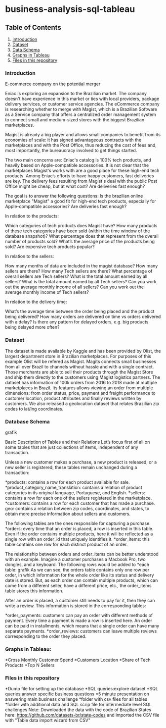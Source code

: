 # business-analysis-sql-tableau

## Table of Contents

1. [Introduction](#introduction)
2. [Dataset](#dataset)
3. [Data Schema](#Dataschema)
4. [Graphs in Tableau](#graphsintableau)
5. [Files in this repository](#filesinthisrepository)

### Introduction
E-commerce company on the potential merger 

Eniac is exploring an expansion to the Brazilian market. The company doesn't have experience in this market or ties with local providers, package delivery services, or customer service agencies. The eCommerce company is researching whether to merge with Magist, which is a Brazilian Software as a Service company that offers a centralized order management system to connect small and medium-sized stores with the biggest Brazilian marketplaces. 

Magist is already a big player and allows small companies to benefit from its economies of scale: it has signed advantageous contracts with the marketplaces and with the Post Office, thus reducing the cost of fees and, most importantly, the bureaucracy involved to get things started.

The two main concerns are:
Eniac's catalog is 100% tech products, and heavily based on Apple-compatible accessories. It is not clear that the marketplaces Magist's works with are a good place for these high-end tech products.
Among Eniac’s efforts to have happy customers, fast deliveries are key. The delivery fees resulting from Magist's deal with the public Post Office might be cheap, but at what cost? Are deliveries fast enough? 

The goal is to answer the following questions:
Is the brazilian online marketplace "Magist" a good fit for high-end tech products, especially for Apple-compatible accessories?
Are deliveries fast enough?

In relation to the products:

Which categories of tech products does Magist have?
How many products of these tech categories have been sold (within the time window of the database snapshot)? What percentage does that represent from the overall number of products sold?
What’s the average price of the products being sold?
Are expensive tech products popular?

In relation to the sellers:

How many months of data are included in the magist database?
How many sellers are there? How many Tech sellers are there? What percentage of overall sellers are Tech sellers?
What is the total amount earned by all sellers? What is the total amount earned by all Tech sellers?
Can you work out the average monthly income of all sellers? Can you work out the average monthly income of Tech sellers?

In relation to the delivery time:

What’s the average time between the order being placed and the product being delivered?
How many orders are delivered on time vs orders delivered with a delay?
Is there any pattern for delayed orders, e.g. big products being delayed more often?

### Dataset
The dataset is made available by Kaggle and has been provided by Olist, the largest department store in Brazilian marketplaces. For purposes of this example Olist will be refered as Magist.
Magits connects small businesses from all over Brazil to channels without hassle and with a single contract. 
Those merchants are able to sell their products through the Magist Store and ship them directly to the customers using Magist logistics partners. 
The dataset has information of 100k orders from 2016 to 2018 made at multiple marketplaces in Brazil.
Its features allows viewing an order from multiple dimensions: from order status, price, payment and freight performance to customer location, product attributes and finally reviews written by customers. We also released a geolocation dataset that relates Brazilian zip codes to lat/lng coordinates.

### Database Schema
grafik

Basic Description of Tables and their Relations
Let’s focus first of all on some tables that are just collections of items, independent of any transaction.

Unless a new customer makes a purchase, a new product is released, or a new seller is registered, these tables remain unchanged during a transaction:

*products: contains a row for each product available for sale.
*product_category_name_translation: contains a relation of product categories in its original language, Portuguese, and English.
*sellers: contains a row for each one of the sellers registered in the marketplace.
*customers:  contains a row for each customer that has made a purchase.
geo: contains a relation between zip codes, coordinates, and states, to obtain more precise information about sellers and customers.

The following tables are the ones responsible for capturing a purchase:
*orders: every time that an order is placed, a row is inserted in this table. Even if the order contains multiple products, here it will be reflected as a single row with an order_id that uniquely identifies it.
*order_items: this table contains one row for each distinct product of an order.

The relationship between orders and order_items can be better understood with an example. Imagine a customer purchases a Macbook Pro, two dongles, and a keyboard. The following rows would be added to *each table: grafik As we can see, the orders table contains only one row per order, in which information for the whole order like its status and delivery date is stored. But, as each order can contain multiple products, which can come from a different seller, have a different price, etc., the order_items table stores this information.

After an order is placed, a customer still needs to pay for it, then they can write a review. This information is stored in the corresponding tables:

*order_payments: customers can pay an order with different methods of payment. Every time a payment is made a row is inserted here. An order can be paid in installments, which means that a single order can have many separate payments.
*order_reviews: customers can leave multiple reviews corresponding to the order they placed.

### Graphs in Tableau:
*Cross Monthly Customer Spend
*Customers Location
*Share of Tech Products
*Top N Sellers

### Files in this repository
*Dump file for setting up the database
*SQL queries:explore dataset
*SQL queries:answer specific business questions
*5 minute presentation on answering main business challenge
*folder with csv files for all tables
*folder with additional data and SQL scrip file for intermediate level SQL challenges
Note: Downloaded the data with the code of Brazilian States here: https://github.com/datasets-br/state-codes and imported the CSV file with "Table data import wizard from CSV"
